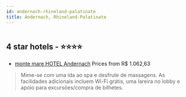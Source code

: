 ```yaml
---
id: andernach-rhineland-palatinate
title: Andernach, Rhineland-Palatinate
---
```


<center><img src="https://i.travelapi.com/hotels/33000000/32450000/32445100/32445006/00a73e2d_z.jpg" alt="" /></center>


##  4 star hotels - ⭐️⭐️⭐️⭐️

-    [monte mare HOTEL Andernach](https://www.hurb.com/br/aud/https://www.hurb.com/br/hotels/andernach/monte-mare-hotel-andernach-HT-U5RK?cmp=18055) Prices from R$ 1.062,63
   > Mime-se com uma ida ao spa e desfrute de massagens. As facilidades adicionais incluem Wi-Fi grátis, uma lareira no lobby e apoio para excursões/compra de bilhetes.
